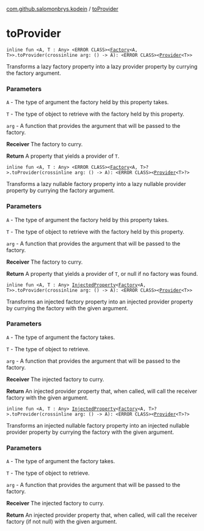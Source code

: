 [com.github.salomonbrys.kodein](index.md) / [toProvider](.)

# toProvider

`inline fun <A, T : Any> <ERROR CLASS><`[`Factory`](-factory.md)`<A, T>>.toProvider(crossinline arg: () -> A): <ERROR CLASS><`[`Provider`](-provider.md)`<T>>`

Transforms a lazy factory property into a lazy provider property by currying the factory argument.

### Parameters

`A` - The type of argument the factory held by this property takes.

`T` - The type of object to retrieve with the factory held by this property.

`arg` - A function that provides the argument that will be passed to the factory.

**Receiver**
The factory to curry.

**Return**
A property that yields a provider of `T`.

`inline fun <A, T : Any> <ERROR CLASS><`[`Factory`](-factory.md)`<A, T>?>.toProvider(crossinline arg: () -> A): <ERROR CLASS><`[`Provider`](-provider.md)`<T>?>`

Transforms a lazy nullable factory property into a lazy nullable provider property by currying the factory argument.

### Parameters

`A` - The type of argument the factory held by this property takes.

`T` - The type of object to retrieve with the factory held by this property.

`arg` - A function that provides the argument that will be passed to the factory.

**Receiver**
The factory to curry.

**Return**
A property that yields a provider of `T`, or null if no factory was found.

`inline fun <A, T : Any> `[`InjectedProperty`](-injected-property/index.md)`<`[`Factory`](-factory.md)`<A, T>>.toProvider(crossinline arg: () -> A): <ERROR CLASS><`[`Provider`](-provider.md)`<T>>`

Transforms an injected factory property into an injected provider property by currying the factory with the given argument.

### Parameters

`A` - The type of argument the factory takes.

`T` - The type of object to retrieve.

`arg` - A function that provides the argument that will be passed to the factory.

**Receiver**
The injected factory to curry.

**Return**
An injected provider property that, when called, will call the receiver factory with the given argument.

`inline fun <A, T : Any> `[`InjectedProperty`](-injected-property/index.md)`<`[`Factory`](-factory.md)`<A, T>?>.toProvider(crossinline arg: () -> A): <ERROR CLASS><`[`Provider`](-provider.md)`<T>?>`

Transforms an injected nullable factory property into an injected nullable provider property by currying the factory with the given argument.

### Parameters

`A` - The type of argument the factory takes.

`T` - The type of object to retrieve.

`arg` - A function that provides the argument that will be passed to the factory.

**Receiver**
The injected factory to curry.

**Return**
An injected provider property that, when called, will call the receiver factory (if not null) with the given argument.


